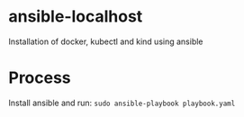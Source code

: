 # ansible-localhost
 Installation of docker, kubectl and kind using ansible

# Process
Install ansible and run:
```sudo ansible-playbook playbook.yaml```

